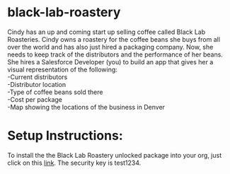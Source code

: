 # black-lab-roastery

Cindy has an up and coming start up selling coffee called Black Lab Roasteries. Cindy owns a roastery for the coffee beans she buys from all over the world and has also just hired a packaging company. Now, she needs to keep track of the distributors and the performance of her beans. She hires a Salesforce Developer (you) to build an app that gives her a visual representation of the following:<br/>
-Current distributors<br/>
-Distributor location<br/>
-Type of coffee beans sold there<br/>
-Cost per package<br/>
-Map showing the locations of the business in Denver<br/>


# Setup Instructions:

To install the the Black Lab Roastery unlocked package into your org, just click on this <a href="https://login.salesforce.com/packaging/installPackage.apexp?p0=04t1I0000036vznQAA">link</a>. The security key is test1234. 
